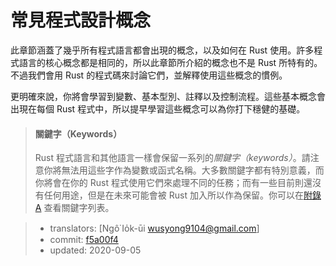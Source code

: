 # 常見程式設計概念

此章節涵蓋了幾乎所有程式語言都會出現的概念，以及如何在 Rust 使用。許多程式語言的核心概念都是相同的，所以此章節所介紹的概念也不是 Rust 所特有的。不過我們會用 Rust 的程式碼來討論它們，並解釋使用這些概念的慣例。

更明確來說，你將會學習到變數、基本型別、註釋以及控制流程。這些基本概念會出現在每個 Rust 程式中，所以提早學習這些概念可以為你打下穩健的基礎。

> #### 關鍵字（Keywords）
>
> Rust 程式語言和其他語言一樣會保留一系列的*關鍵字（keywords）*。請注意你將無法用這些字作為變數或函式名稱。大多數關鍵字都有特別意義，而你將會在你的 Rust 程式使用它們來處理不同的任務；而有一些目前則還沒有任何用途，但是在未來可能會被 Rust 加入所以作為保留。你可以在[附錄 A][appendix_a] 查看關鍵字列表。

[appendix_a]: appendix-01-keywords.md

> - translators: [Ngô͘ Io̍k-ūi <wusyong9104@gmail.com>]
> - commit: [f5a00f4](https://github.com/rust-lang/book/blob/f5a00f4d5107d5e69f556dcae9e91685c9f414d8/src/ch03-00-common-programming-concepts.md)
> - updated: 2020-09-05
